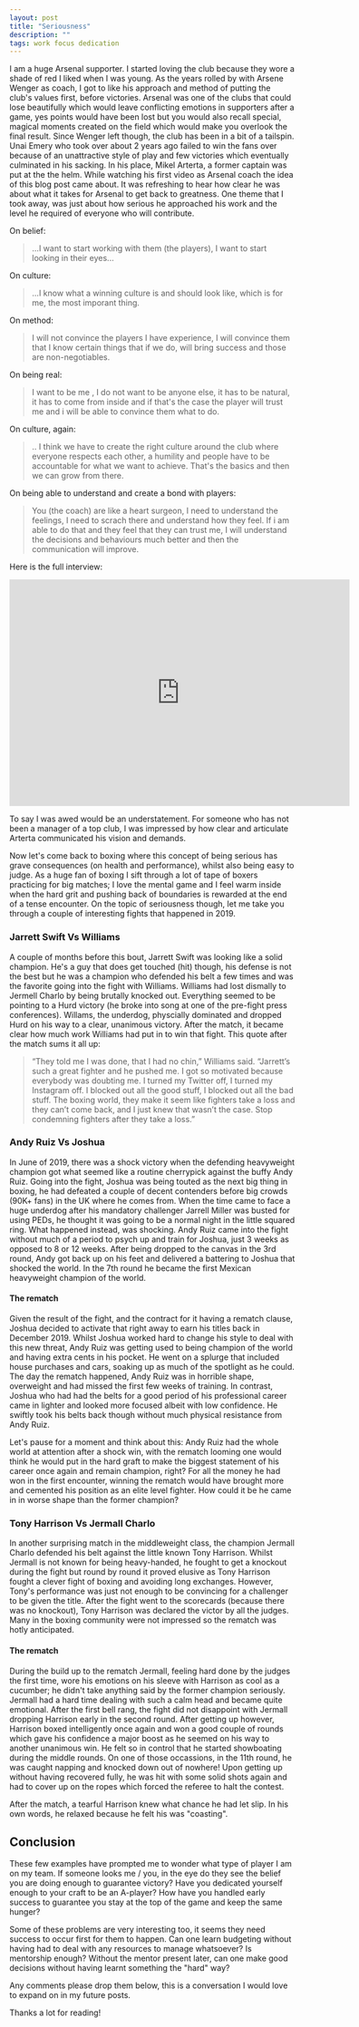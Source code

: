 ```yaml
---
layout: post
title: "Seriousness"
description: ""
tags: work focus dedication
---
```


I am a huge Arsenal supporter. I started loving the club because they wore a shade of red I liked when I was young. As the years rolled by with Arsene Wenger as coach, I got to like his approach and method of putting the club's values first, before victories. Arsenal was one of the clubs that could lose beautifully which would leave conflicting emotions in supporters after a game, yes points would have been lost but you would also recall special, magical moments created on the field which would make you overlook the final result. Since Wenger left though, the club has been in a bit of a tailspin. Unai Emery who took over about 2 years ago failed to win the fans over because of an unattractive style of play and few victories which eventually culminated in his sacking. In his place, Mikel Arterta, a former captain was put at the the helm. While watching his first video as Arsenal coach the idea of this blog post came about. It was refreshing to hear how clear he was about what it takes for Arsenal to get back to greatness. One theme that I took away, was just about how serious he approached his work and the level he required of everyone who will contribute.

On belief:

> ...I want to start working with them (the players), I want to start looking in their eyes...

On culture:

> ...I know what a winning culture is and should look like, which is for me, the most imporant thing.

<!--more-->

On method:

> I will not convince the players I have experience, I will convince them that I know certain things that if we do, will bring success and those are non-negotiables.

On being real:

> I want to be me , I do not want to be anyone else, it has to be natural, it has to come from inside and if that's the case the player will trust me and i will be able to convince them what to do.

On culture, again:

> .. I think we have to create the right culture around the club where everyone respects each other, a humility and people have to be accountable for what we want to achieve. That's the basics and then we can grow from there.

On being able to understand and create a bond with players:

> You (the coach) are like a heart surgeon, I need to understand the feelings, I need to scrach there and understand how they feel. If i am able to do that and they feel that they can trust me, I will understand the decisions and behaviours much better and then the communication will improve.

Here is the full interview:

<iframe width="600" height="400" src="https://www.youtube.com/embed/OUA3ixJQthA" frameborder="0" allow="accelerometer; autoplay; encrypted-media; gyroscope; picture-in-picture" allowfullscreen></iframe>

To say I was awed would be an understatement. For someone who has not been a manager of a top club, I was impressed by how clear and articulate Arterta communicated his vision and demands.

Now let's come back to boxing where this concept of being serious has grave consequences (on health and performance), whilst also being easy to judge. As a huge fan of boxing I sift through a lot of tape of boxers practicing for big matches; I love the mental game and I feel warm inside when the hard grit and pushing back of boundaries is rewarded at the end of a tense encounter. On the topic of seriousness though, let me take you through a couple of interesting fights that happened in 2019.

### Jarrett Swift Vs Williams

A couple of months before this bout, Jarrett Swift was looking like a solid champion. He's a guy that does get touched (hit) though, his defense is not the best but he was a champion who defended his belt a few times and was the favorite going into the fight with Williams. Williams had lost dismally to Jermell Charlo by being brutally knocked out. Everything seemed to be pointing to a Hurd victory (he broke into song at one of the pre-fight press conferences). Willams, the underdog, physcially dominated and dropped Hurd on his way to a clear, unanimous victory. After the match, it became clear how much work Williams had put in to win that fight. This quote after the match sums it all up:

> “They told me I was done, that I had no chin,” Williams said. “Jarrett’s such a great fighter and he pushed me. I got so motivated because everybody was doubting me. I turned my Twitter off, I turned my Instagram off. I blocked out all the good stuff, I blocked out all the bad stuff. The boxing world, they make it seem like fighters take a loss and they can’t come back, and I just knew that wasn’t the case. Stop condemning fighters after they take a loss.”

### Andy Ruiz Vs Joshua

In June of 2019, there was a shock victory when the defending heavyweight champion got what seemed like a routine cherrypick against the buffy Andy Ruiz. Going into the fight, Joshua was being touted as the next big thing in boxing, he had defeated a couple of decent contenders before big crowds (90K+ fans) in the UK where he comes from. When the time came to face a huge underdog after his mandatory challenger Jarrell Miller was busted for using PEDs, he thought it was going to be a normal night in the little squared ring. What happened instead, was shocking. Andy Ruiz came into the fight without much of a period to psych up and train for Joshua, just 3 weeks as opposed to 8 or 12 weeks. After being dropped to the canvas in the 3rd round, Andy got back up on his feet and delivered a battering to Joshua that shocked the world. In the 7th round he became the first Mexican heavyweight champion of the world.

#### The rematch

Given the result of the fight, and the contract for it having a rematch clause, Joshua decided to activate that right away to earn his titles back in December 2019. Whilst Joshua worked hard to change his style to deal with this new threat, Andy Ruiz was getting used to being champion of the world and having extra cents in his pocket. He went on a splurge that included house purchases and cars, soaking up as much of the spotlight as he could. The day the rematch happened, Andy Ruiz was in horrible shape, overweight and had missed the first few weeks of training. In contrast, Joshua who had had the belts for a good period of his professional career came in lighter and looked more focused albeit with low confidence. He swiftly took his belts back though without much physical resistance from Andy Ruiz.

Let's pause for a moment and think about this: Andy Ruiz had the whole world at attention after a shock win, with the rematch looming one would think he would put in the hard graft to make the biggest statement of his career once again and remain champion, right? For all the money he had won in the first encounter, winning the rematch would have brought more and cemented his position as an elite level fighter. How could it be he came in in worse shape than the former champion?

### Tony Harrison Vs Jermall Charlo

In another surprising match in the middleweight class, the champion Jermall Charlo defended his belt against the little known Tony Harrison. Whilst Jermall is not known for being heavy-handed, he fought to get a knockout during the fight but round by round it proved elusive as Tony Harrison fought a clever fight of boxing and avoiding long exchanges. However, Tony's performance was just not enough to be convincing for a challenger to be given the title. After the fight went to the scorecards (because there was no knockout), Tony Harrison was declared the victor by all the judges. Many in the boxing community were not impressed so the rematch was hotly anticipated.

#### The rematch

During the build up to the rematch Jermall, feeling hard done by the judges the first time, wore his emotions on his sleeve with Harrison as cool as a cucumber; he didn't take anything said by the former champion seriously. Jermall had a hard time dealing with such a calm head and became quite emotional. After the first bell rang, the fight did not disappoint with Jermall dropping Harrison early in the second round. After getting up however, Harrison boxed intelligently once again and won a good couple of rounds which gave his confidence a major boost as he seemed on his way to another unanimous win. He felt so in control that he started showboating during the middle rounds. On one of those occassions, in the 11th round, he was caught napping and knocked down out of nowhere! Upon getting up without having recovered fully, he was hit with some solid shots again and had to cover up on the ropes which forced the referee to halt the contest.

After the match, a tearful Harrison knew what chance he had let slip. In his own words, he relaxed because he felt his was "coasting".

## Conclusion

These few examples have prompted me to wonder what type of player I am on my team. If someone looks me / you, in the eye do they see the belief you are doing enough to guarantee victory? Have you dedicated yourself enough to your craft to be an A-player? How have you handled early success to guarantee you stay at the top of the game and keep the same hunger?

Some of these problems are very interesting too, it seems they need success to occur first for them to happen. Can one learn budgeting without having had to deal with any resources to manage whatsoever? Is mentorship enough? Without the mentor present later, can one make good decisions without having learnt something the "hard" way?

Any comments please drop them below, this is a conversation I would love to expand on in my future posts.

Thanks a lot for reading!
